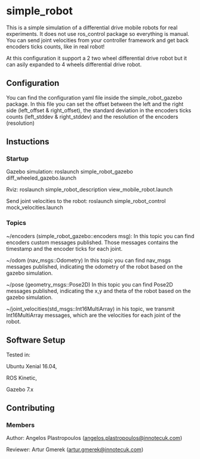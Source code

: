 # simple_robot

This is a simple simulation of a differential drive mobile robots for real 
experiments. It does not use ros_control package so everything is manual. 
You can send joint velocities from your controller framework and get back 
encoders ticks counts, like in real robot!

At this configuration it support a 2 two wheel differential drive robot but it
can asily expanded to 4 wheels differential drive robot.

## Configuration

You can find the configuration yaml file inside the simple_robot_gazebo package. 
In this file you can set the offset between the left and the right side 
(left_offset & right_offset), the standard deviation in the encoders ticks counts 
(left_stddev & right_stddev) and the resolution  of the encoders (resolution)

## Instuctions

### Startup
Gazebo simulation:
roslaunch simple_robot_gazebo diff_wheeled_gazebo.launch

Rviz:
roslaunch simple_robot_description view_mobile_robot.launch

Send joint velocities to the robot:
roslaunch simple_robot_control mock_velocities.launch

### Topics

~/encoders (simple_robot_gazebo::encoders msg):
In this topic you can find encoders custom messages published. Those messages contains the 
timestamp and the encoder ticks for each joint.

~/odom (nav_msgs::Odometry)
In this topic you can find nav_msgs messages published, indicating the odometry
of the robot based on the gazebo simulation.

~/pose (geometry_msgs::Pose2D)
In this topic you can find Pose2D messages published, indicating the x,y and theta
of the robot based on the gazebo simulation.

~/joint_velocities(std_msgs::Int16MultiArray)
in his topic, we transmit Int16MultiArray messages, which are the velocities for
each joint of the robot.



## Software Setup

Tested in: 

Ubuntu Xenial 16.04,

ROS Kinetic,

Gazebo 7.x


## Contributing

### Members
Author:
Angelos Plastropoulos (angelos.plastropoulos@innotecuk.com)

Reviewer:
Artur Gmerek (artur.gmerek@innotecuk.com)

